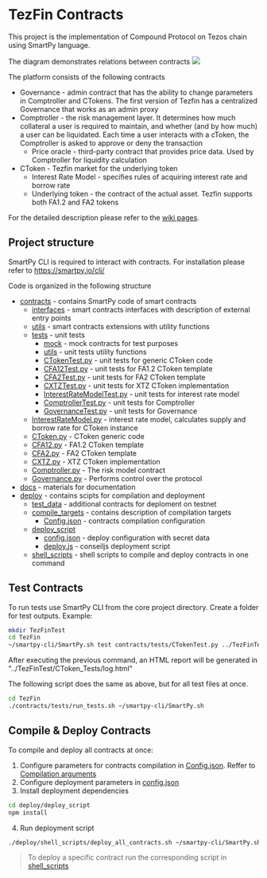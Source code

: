 # TezFin Contracts

This project is the implementation of Compound Protocol on Tezos chain using SmartPy language.

The diagram demonstrates relations between contracts
![](https://github.com/RSerhii/TezFin/blob/master/docs/ContractsRelations.png)

The platform consists of the following contracts
 - Governance - admin contract that has the ability to change parameters in Comptroller and CTokens. The first version of Tezfin has a centralized Governance that works as an admin proxy
 - Comptroller - the risk management layer. It determines how much collateral a user is required to maintain, and whether (and by how much) a user can be liquidated. Each time a user interacts with a cToken, the Comptroller is asked to approve or deny the transaction
   - Price oracle - third-party contract that provides price data. Used by Comptroller for liquidity calculation 
 - CToken - Tezfin market for the underlying token
   - Interest Rate Model - specifies rules of acquiring interest rate and borrow rate
   - Underlying token - the contract of the actual asset. Tezfin supports both FA1.2 and FA2 tokens

For the detailed description please refer to the [wiki pages](https://github.com/RSerhii/TezFin/wiki).

## Project structure

SmartPy CLI is required to interact with contracts. For installation please refer to https://smartpy.io/cli/

Code is organized in the following structure

 - [contracts](contracts) - contains SmartPy code of smart contracts
    - [interfaces](contracts/interfaces) - smart contracts interfaces with description of external entry points
    - [utils](contracts/utils) - smart contracts extensions with utility functions
    - [tests](contracts/tests) - unit tests
        - [mock](contracts/tests/mock) - mock contracts for test purposes
        - [utils](contracts/tests/utils) - unit tests utility functions
        - [CTokenTest.py](contracts/tests/CTokenTest.py) - unit tests for generic CToken code
        - [CFA12Test.py](contracts/tests/CFA12Test.py) - unit tests for FA1.2 CToken template
        - [CFA2Test.py](contracts/tests/CFA2Test.py) - unit tests for FA2 CToken template
        - [CXTZTest.py](contracts/tests/CXTZTest.py) - unit tests for XTZ CToken implementation
        - [InterestRateModelTest.py](contracts/tests/InterestRateModelTest.py) - unit tests for interest rate model
        - [ComptrollerTest.py](contracts/tests/ComptrollerTest.py) - unit tests for Comptroller
        - [GovernanceTest.py](contracts/tests/GovernanceTest.py) - unit tests for Governance
    - [InterestRateModel.py](contracts/InterestRateModel.py) - interest rate model, calculates supply and borrow rate for CToken instance
    - [CToken.py](contracts/CToken.py) - CToken generic code
    - [CFA12.py](contracts/CFA12.py) - FA1.2 CToken template
    - [CFA2.py](contracts/CFA2.py) - FA2 CToken template
    - [CXTZ.py](contracts/CXTZ.py) - XTZ CToken implementation
    - [Comptroller.py](contracts/Comptroller.py) - The risk model contract
    - [Governance.py](contracts/Governance.py) - Performs control over the protocol
 - [docs](docs) - materials for documentation
 - [deploy](deploy) - contains scipts for compilation and deployment
    - [test_data](deploy/test_data) - additional contracts for deploment on testnet
    - [compile_targets](deploy/compile_targets) - contains description of compilation targets
       - [Config.json](deploy/compile_targets/Config.json) - contracts compilation configuration
    - [deploy_script](deploy/deploy_script)
       - [config.json](deploy/deploy_script/config.json) - deploy configuration with secret data
       - [deploy.js](deploy/deploy_script/deploy.js) - conseiljs deployment script
    - [shell_scripts](deploy/shell_scripts) - shell scripts to compile and deploy contracts in one command

## Test Contracts

To run tests use SmartPy CLI from the core project directory. Create a folder for test outputs. Example:

```sh
mkdir TezFinTest
cd TezFin
~/smartpy-cli/SmartPy.sh test contracts/tests/CTokenTest.py ../TezFinTest/ --html
```

After executing the previous command, an HTML report will be generated in "../TezFinTest/CToken_Tests/log.html"

The following script does the same as above, but for all test files at once.
```sh
cd TezFin
./contracts/tests/run_tests.sh ~/smartpy-cli/SmartPy.sh
```

## Compile & Deploy Contracts

To compile and deploy all contracts at once:
1. Configure parameters for contracts compilation in [Config.json](deploy/compile_targets/Config.json). Reffer to [Compilation arguments](https://github.com/RSerhii/TezFin/wiki/Compilation-arguments)
2. Configure deployment parameters in [config.json](deploy/deploy_script/config.json)
3. Install deployment dependencies
```sh
cd deploy/deploy_script
npm install
```
4. Run deployment script
```sh
./deploy/shell_scripts/deploy_all_contracts.sh ~/smartpy-cli/SmartPy.sh
```

> To deploy a specific contract run the corresponding script in [shell_scripts](deploy/shell_scripts)
